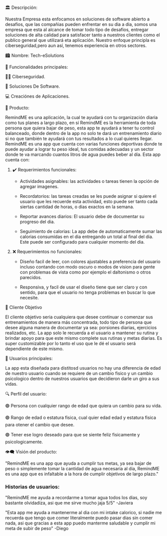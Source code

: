 🏛️ Descripción:

Nuestra Empresa esta enfocamos en soluciones de software abierto a desafios, que las compañias pueden enfrentar en su dia a dia, somos una empresa que esta al alcance de tomar todo tipo de desafios, entregar soluciones de alta calidad para satisfacer tanto a nuestros clientes como el publico general que utilizará eta aplicación.
Nuestro enfoque principla es ciberseguridad,pero aun así, tenemos experiencia en otros sectores.

🏙️ Nombre: Tech-eSolutions

🔧 Funcionalidades principales:

 👩‍💻 Ciberseguridad.
 
 💾 Soluciones De Software.
 
 💻 Creaciónes de Aplicaciones.


📱 Producto:

RemindME es una aplicación, la cual te ayudará con tu organización diaria como tus planes a largo plazo, en sí RemindME es la herramienta de toda persona que quiera bajar de peso, esta app te ayudará a tener tu control balanceado, donde dentro de la app no solo te dará un entrenamiento diario si no que también te ayudará con tus resultados a lo cual quieres llegar. RemindME es una app que cuenta con varias funciones deportivas donde te puede ayudar a lograr tu peso ideal, tus comidas adecuadas y un sector donde te va marcando cuantos litros de agua puedes beber al día. Esta app cuenta con:

1. ✔️ Requerimientos funcionales:

   - Actividades asignables: las actividades o tareas tienen la opción de agregar imagenes.

   - Recordatorios: las tareas creadas se les puede asignar si quiere el usuario que les recuerde esta actividad, esto puede ser tanto cada siertas cantidad de horas, o dias exactos en la semana.

   - Reportar avances diarios: El usuario debe de documentar su progreso del dia.
   
   - Seguimiento de calorias: La app debe de automaticamente sumar las calorias consumidas en el dia entregando un total al final del dia. Este puede ser configurado para cualquier momento del dia.
  
3. ❌ Requerimientos no funcionales:

     - Diseño facil de leer, con colores ajustables a preferencia del usuario incluso contando con modo oscuro o modos de vision para gente con problemas de vista como por ejemplo el daltonismo o otros parecidos.
   
     - Responsiva, y facil de usar el diseño tiene que ser claro y con sentido, para que el usuario no tenga problemas en buscar lo que necesite.

👥 Cliente Objetivo

El cliente objetivo seria cualquiera que desee continuar o comenzar sus entrenamientos de manera más concentrada, todo tipo de persona que desee alguna manera de documentar ya sea: porsiones diarias, ejercicios realizados, etc. La app solo le recuerda a el usuario a mantener su rutina y brindar apoyo para que este mismo complete sus rutinas y metas diarias.
Es super customizable por lo tanto el uso que le dé el usuario será dependiente de este mismo.

🎯 Usuarios principales:

 La app esta diseñada para distitosd usuarios no hay una diferencia de edad de nuestro usuario cuando se requiere de un cambio fisico y un cambio psicologico dentro de nuestros usuarios que decidieron darle un giro a sus vidas.

🔍 Perfil del usuario:

 🟣  Persona con cualquier rango de edad que quiera un cambio para su vida.
 
 🟣  Rango de edad o estatura fisica, cual quier edad edad y estatura fisica para otener el cambio que desee.
 
 🟣  Tener ese logro deseado para que se siente feliz fisicamente y psicologicamente.


👁️‍🗨️ Visión del producto:

"RemindME es una app que ayuda a cumplir tus metas, ya sea bajar de peso o simplemente tomar la cantidad de agua necesaria al dia, RemindME es una app que es infaltable a la hora de cumplir objetivos de largo plazo."

### Historias de usuarios:

"RemindME me ayuda a recordarme a tomar agua todos los dias, soy bastante olvidadiza, asi que me sirve mucho jaja  5/5"
-Javiera

"Esta app me ayuda a mantenerme al dia con mi intake calorico, si nadie me recuerda que tengo que comer literalmente puedo pasar dias sin comer nada, asi que gracias a esta app puedo manterme saludable y cumplir mi meta de subir de peso"
-Diego
